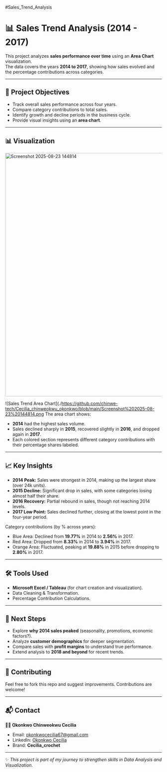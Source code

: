 #Sales_Trend_Analysis

# 📊 Sales Trend Analysis (2014 - 2017)

This project analyzes **sales performance over time** using an **Area Chart** visualization.  
The data covers the years **2014 to 2017**, showing how sales evolved and the percentage contributions across categories.

---

## 🚀 Project Objectives
- Track overall sales performance across four years.  
- Compare category contributions to total sales.  
- Identify growth and decline periods in the business cycle.  
- Provide visual insights using an **area chart**.  

---

## 📊 Visualization
<img width="1379" height="782" alt="Screenshot 2025-08-23 144814" src="https://github.com/user-attachments/assets/eb42118e-2a93-47e5-8951-7c6cb6b5a623" />

![Sales Trend Area Chart](./https://github.com/chinwe-tech/Cecilia_chinweokwu_okonkwo/blob/main/Screenshot%202025-08-23%20144814.png
The area chart shows:  
- **2014** had the highest sales volume.  
- Sales declined sharply in **2015**, recovered slightly in **2016**, and dropped again in **2017**.  
- Each colored section represents different category contributions with their percentage shares labeled.  

---

## 📈 Key Insights
- **2014 Peak:** Sales were strongest in 2014, making up the largest share (over 24k units).  
- **2015 Decline:** Significant drop in sales, with some categories losing almost half their share.  
- **2016 Recovery:** Partial rebound in sales, though not reaching 2014 levels.  
- **2017 Low Point:** Sales declined further, closing at the lowest point in the four-year period.  

Category contributions (by % across years):  
- Blue Area: Declined from **19.77%** in 2014 to **2.56%** in 2017.  
- Red Area: Dropped from **8.33%** in 2014 to **3.94%** in 2017.  
- Orange Area: Fluctuated, peaking at **19.88%** in 2015 before dropping to **2.80%** in 2017.  

---

## 🛠 Tools Used
- **Microsoft Excel / Tableau** (for chart creation and visualization).  
- Data Cleaning & Transformation.  
- Percentage Contribution Calculations.  

---

## 📌 Next Steps
- Explore **why 2014 sales peaked** (seasonality, promotions, economic factors?).  
- Analyze **customer demographics** for deeper segmentation.  
- Compare sales with **profit margins** to understand true performance.  
- Extend analysis to **2018 and beyond** for recent trends.  

---

## 🤝 Contributing
Feel free to fork this repo and suggest improvements. Contributions are welcome!  

---

## 📬 Contact
👩‍💻 **Okonkwo Chinweokwu Cecilia**  
- Email: [okonkwocecilia67@gmail.com](mailto:okonkwocecilia67@gmail.com)  
- LinkedIn: [Okonkwo Cecilia](https://linkedin.com/in/okonkwo-cecilia)  
- Brand: **Cecilia_crochet**  

---
✨ *This project is part of my journey to strengthen skills in Data Analysis and Visualization.*
